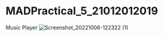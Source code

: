 # MADPractical_5_21012012019
Music Player
![Screenshot_20221006-122322 (1)](https://user-images.githubusercontent.com/108799765/194689546-3b1de8c1-034c-4a3d-b578-31f6216d0d0e.jpg)
